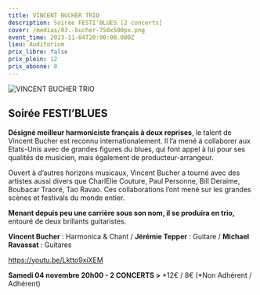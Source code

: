 ```yaml
---
title: VINCENT BUCHER TRIO
description: Soirée FESTI'BLUES [2 concerts]
cover: /medias/03.-bucher-750x500px.png
event_time: 2023-11-04T20:00:00.000Z
lieu: Auditorium
prix_libre: false
prix_plein: 12
prix_abonné: 8
---
```

![VINCENT BUCHER TRIO](/medias/03.-bucher-750x500px.png "Soirée FESTI'BLUES")

## Soirée FESTI’BLUES

**Désigné meilleur harmoniciste français à deux reprises**, le talent de Vincent Bucher est reconnu internationalement. Il l’a mené à collaborer aux Etats-Unis avec de grandes figures du blues, qui font appel à lui pour ses qualités de musicien, mais également de producteur-arrangeur.

Ouvert à d’autres horizons musicaux, Vincent Bucher a tourné avec des artistes aussi divers que CharlElie Couture, Paul Personne, Bill Deraime, Boubacar Traoré, Tao Ravao. Ces collaborations l’ont mené sur les grandes scènes et festivals du monde entier.

**Menant depuis peu une carrière sous son nom, il se produira en trio,** entouré de deux brillants guitaristes.

**Vincent Bucher** : Harmonica & Chant / **Jérémie Tepper** : Guitare / **Michael Ravassat** : Guitares

<https://youtu.be/Lktto9xiXEM>

**Samedi 04 novembre 20h00 - 2 CONCERTS >** \*12€ / 8€ (\*Non Adhérent / Adhérent)